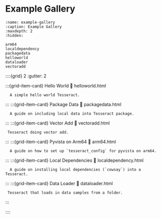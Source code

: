 Example Gallery
====================

```{toctree}
:name: example-gallery
:caption: Example Gallery
:maxdepth: 2
:hidden:

arm64
localdependency
packagedata
helloworld
dataloader
vectoradd
```


::::{grid} 2
   :gutter: 2

   :::{grid-item-card} Hello World
      :link: helloworld.html

      A simple hello world Tesseract.
   :::
   :::{grid-item-card} Package Data
      :link: packagedata.html

      A guide on including local data into Tesseract package.
   :::
   :::{grid-item-card} Vector Add
      :link: vectoradd.html

     Tesseract doing vector add.
   :::
   :::{grid-item-card} Pyvista on Arm64
      :link: arm64.html

      A guide on how to set up `tesseract_config` for pyvista on arm64.
   :::
   :::{grid-item-card} Local Dependencies
      :link: localdependency.html

      A guide on installing local dependencies (`cowsay`) into a Tesseract.
   :::
   :::{grid-item-card} Data Loader
      :link: dataloader.html

     Tesseract that loads in data samples from a folder.
   :::

::::
